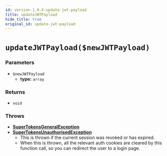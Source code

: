 ```yaml
---
id: version-1.0.X-update-jwt-payload
title: updateJWTPayload
hide_title: true
original_id: update-jwt-payload
---
```


# `updateJWTPayload($newJWTPayload)`

### Parameters
- `$newJWTPayload`
    - **type:** `array`

### Returns
- `void`

### Throws
- **[SuperTokensGeneralException](../error-handling/general-error)**
- **[SuperTokensUnauthorisedException](../error-handling/unauthorised)**
    - This is thrown if the current session was revoked or has expired.
    - When this is thrown, all the relevant auth cookies are cleared by this function call, so you can redirect the user to a login page.